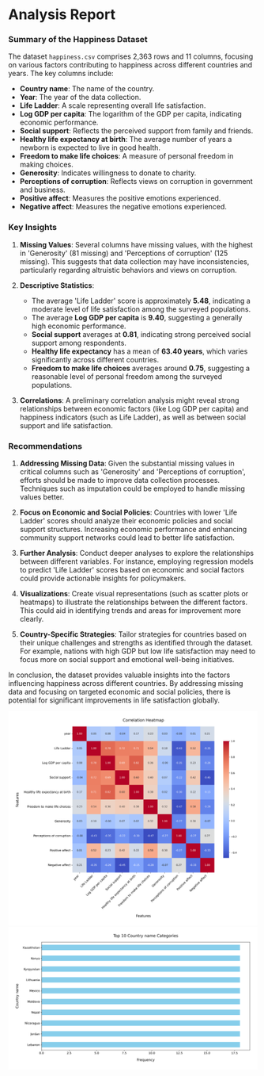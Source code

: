 # Analysis Report

### Summary of the Happiness Dataset

The dataset `happiness.csv` comprises 2,363 rows and 11 columns, focusing on various factors contributing to happiness across different countries and years. The key columns include:

- **Country name**: The name of the country.
- **Year**: The year of the data collection.
- **Life Ladder**: A scale representing overall life satisfaction.
- **Log GDP per capita**: The logarithm of the GDP per capita, indicating economic performance.
- **Social support**: Reflects the perceived support from family and friends.
- **Healthy life expectancy at birth**: The average number of years a newborn is expected to live in good health.
- **Freedom to make life choices**: A measure of personal freedom in making choices.
- **Generosity**: Indicates willingness to donate to charity.
- **Perceptions of corruption**: Reflects views on corruption in government and business.
- **Positive affect**: Measures the positive emotions experienced.
- **Negative affect**: Measures the negative emotions experienced.

### Key Insights

1. **Missing Values**: Several columns have missing values, with the highest in 'Generosity' (81 missing) and 'Perceptions of corruption' (125 missing). This suggests that data collection may have inconsistencies, particularly regarding altruistic behaviors and views on corruption.

2. **Descriptive Statistics**:
   - The average 'Life Ladder' score is approximately **5.48**, indicating a moderate level of life satisfaction among the surveyed populations.
   - The average **Log GDP per capita** is **9.40**, suggesting a generally high economic performance.
   - **Social support** averages at **0.81**, indicating strong perceived social support among respondents.
   - **Healthy life expectancy** has a mean of **63.40 years**, which varies significantly across different countries.
   - **Freedom to make life choices** averages around **0.75**, suggesting a reasonable level of personal freedom among the surveyed populations.

3. **Correlations**: A preliminary correlation analysis might reveal strong relationships between economic factors (like Log GDP per capita) and happiness indicators (such as Life Ladder), as well as between social support and life satisfaction.

### Recommendations

1. **Addressing Missing Data**: Given the substantial missing values in critical columns such as 'Generosity' and 'Perceptions of corruption', efforts should be made to improve data collection processes. Techniques such as imputation could be employed to handle missing values better.

2. **Focus on Economic and Social Policies**: Countries with lower 'Life Ladder' scores should analyze their economic policies and social support structures. Increasing economic performance and enhancing community support networks could lead to better life satisfaction.

3. **Further Analysis**: Conduct deeper analyses to explore the relationships between different variables. For instance, employing regression models to predict 'Life Ladder' scores based on economic and social factors could provide actionable insights for policymakers.

4. **Visualizations**: Create visual representations (such as scatter plots or heatmaps) to illustrate the relationships between the different factors. This could aid in identifying trends and areas for improvement more clearly.

5. **Country-Specific Strategies**: Tailor strategies for countries based on their unique challenges and strengths as identified through the dataset. For example, nations with high GDP but low life satisfaction may need to focus more on social support and emotional well-being initiatives.

In conclusion, the dataset provides valuable insights into the factors influencing happiness across different countries. By addressing missing data and focusing on targeted economic and social policies, there is potential for significant improvements in life satisfaction globally.

![Chart](./happiness_heatmap.png)
![Chart](./happiness_barplot.png)
